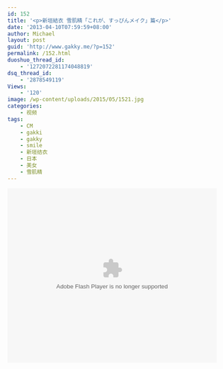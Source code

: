 ```yaml
---
id: 152
title: '<p>新垣結衣 雪肌精「これが、すっぴんメイク」篇</p>'
date: '2013-04-10T07:59:59+08:00'
author: Michael
layout: post
guid: 'http://www.gakky.me/?p=152'
permalink: /152.html
duoshuo_thread_id:
    - '1272072281174048819'
dsq_thread_id:
    - '2878549119'
Views:
    - '120'
image: /wp-content/uploads/2015/05/1521.jpg
categories:
    - 视频
tags:
    - CM
    - gakki
    - gakky
    - smile
    - 新垣结衣
    - 日本
    - 美女
    - 雪肌精
---
```


<object height="394" width="473"><param name="allowscriptaccess" value="sameDomain"></param><param name="wmode" value="transparent"></param><param name="movie" value="http://player.youku.com/player.php/sid/135182401/v.swf"></param><param name="allowfullscreen" value="true"></param><embed allowfullscreen="true" allowscriptaccess="sameDomain" height="394" src="http://player.youku.com/player.php/sid/135182401/v.swf" type="application/x-shockwave-flash" width="473" wmode="transparent"></embed></object>